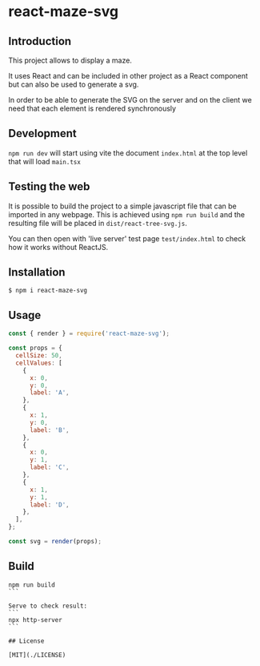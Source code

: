# react-maze-svg

## Introduction

This project allows to display a maze.

It uses React and can be included in other project as a React component but can also be used to generate a svg.

In order to be able to generate the SVG on the server and on the client we need that each element is rendered synchronously

## Development

`npm run dev` will start using vite the document `index.html` at the top level that will load `main.tsx`

## Testing the web

It is possible to build the project to a simple javascript file that can be imported in any webpage. This is achieved using `npm run build` and the resulting file will be placed in `dist/react-tree-svg.js`.

You can then open with 'live server' test page `test/index.html` to check how it works without ReactJS.

## Installation

`$ npm i react-maze-svg`

## Usage

```js
const { render } = require('react-maze-svg');

const props = {
  cellSize: 50,
  cellValues: [
    {
      x: 0,
      y: 0,
      label: 'A',
    },
    {
      x: 1,
      y: 0,
      label: 'B',
    },
    {
      x: 0,
      y: 1,
      label: 'C',
    },
    {
      x: 1,
      y: 1,
      label: 'D',
    },
  ],
};

const svg = render(props);
```

## Build

````
npm run build
```

Serve to check result:
```
npx http-server
```

## License

[MIT](./LICENSE)
````

